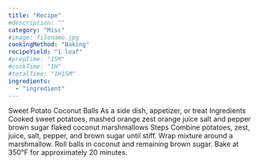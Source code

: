 ```yaml
---
title: "Recipe"
#description: ""
category: "Misc"
#image: filename.jpg
cookingMethod: "Baking"
recipeYield: "1 loaf"
#prepTime: "15M"
#cookTime: "1H"
#totalTime: "1H15M"
ingredients:
  - "ingredient"
---
```


Sweet Potato Coconut Balls
As a side dish, appetizer, or treat
Ingredients
Cooked sweet potatoes, mashed
orange zest
orange juice
salt and pepper
brown sugar
flaked coconut
marshmallows
Steps
Combine potatoes, zest, juice, salt, pepper, and brown sugar until stiff.
Wrap mixture around a marshmallow.
Roll balls in coconut and remaining brown sugar.
Bake at 350℉ for approximately 20 minutes.
